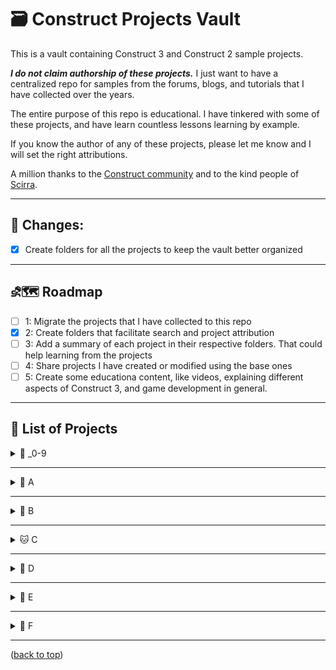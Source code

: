 <a id="readme-top"></a>

# 🗃️ Construct Projects Vault

This is a vault containing Construct 3 and Construct 2 sample projects.

***I do not claim authorship of these projects.***  I just want to have a centralized repo for  samples from the forums, blogs, and tutorials that I have collected over the years.

The entire purpose of this repo is educational. I have tinkered with some of these projects, and have learn countless lessons learning by example.

If you know the author of any of these projects, please let me know and I will set the right attributions.

A million thanks to the [Construct community](https://www.construct.net/en/forum) and to the kind people of [Scirra](https://www.construct.net/en).

***

## 🔀 Changes:
- [x] Create folders for all the projects to keep the vault better organized

***

## ⛐🗺️ Roadmap

- [ ] 1: Migrate the projects that I have collected to this repo
- [x] 2: Create folders that facilitate search and project attribution
- [ ] 3: Add a summary of each project in their respective folders. That could help learning from the projects
- [ ] 4: Share projects I have created or modified using the base ones
- [ ] 5: Create some educationa content, like videos, explaining different aspects of Construct 3, and game development in general.

***

## 📝 List of Projects

<details>
<summary> 🔢 _0-9</summary>

- _Generate-Level-Map-Loop.c3p
- _Grenade-top-view-r379.c3p
- _Laser-Gun-r3682.c3p
- _Move-2-player-Rope-r4162.c3p
- _Rotate-Object-r3682.c3p
- _Spawn-Tower-Final.c3p
- _Warp-Hero-RPG-Sample.c3p
- _Weapon-Orbit-r397.c3p
- 2d3dcam (3).c3p
- 2d3dcam_Test (1).c3p
- 2d3dcam_Test.c3p
- 3D Shooter with mouse.c3p
- 3D Shooter without mouse.c3p
- 3d_box_and_wedge_collsion_response (1).c3p
- 3d_box_and_wedge_collsion_response.c3p
- 3d_card_flip.c3p
- 3dobjectwalking.c3p
- 8Direction_Gamepad.c3p
- 1999Carolina_SF.c3p

<p align="right">(<a href="#readme-top">back to top</a>)</p>
</details>

***

<details>
<summary>🍎 A</summary>

- arch_3dmesh.c3p
- arrayVariables.c3p
- ASCII_Art.c3p
- audio-worklets.c3p
- AutoFill_collisionMap.c3p

<p align="right">(<a href="#readme-top">back to top</a>)</p>
</details>

***

<details>
<summary>🏀 B</summary>

- Battle ship.c3p
- BendSprite.c3p
- bezier.c3p
- biters (1).c3p
- biters.c3p
- BitmapToTilemap.c3p
- BlockPuzzle2.c3p
- BitmapToTilemap v02.c3p
- boulderDash2.c3p
- BOX_switch_position.c3p

<p align="right">(<a href="#readme-top">back to top</a>)</p>
</details>

***

<details>
<summary>🐱 C</summary>

- Canvas_FloodFill.c3p
- Car lanes.c3p
- cardflip.c3p
- CardGame2PlayersC3.c3p
- carrace.c3p
- ceilingSlopes.c3p
- CentralRandomIsland.c3p
- chain_stiffness.c3p
- ChainLightning.c3p
- Color.c3p
- ColorOverlay2.c3p
- ColorPickerTextbox.c3p
- ContainersAndFamilies.c3p
- Copy of Dino Turret.c3p
- cube_roll.c3p
- CurvedWires.c3p
- CutImage_JigsawPuzzle.c3p
- cycle_through_family.c3p

<p align="right">(<a href="#readme-top">back to top</a>)</p>
</details>

***

<details>
<summary>🐶 D</summary>

- dead worlds without the chatgpt stuff.c3p
- dead worlds.c3p
- DISCO VOLADOR.c3p
- DrawPathAndMoveAlongIt (1).c3p
- DrawPathAndMoveAlongIt.c3p
- DungeonWallMarkers-Map Flooding.c3p

<p align="right">(<a href="#readme-top">back to top</a>)</p>
</details>

***

<details>
<summary>🐘 E</summary>

- Easy_EnemyChase_Example (1).c3p
- Easy_EnemyChase_Example.c3p
- ExpandingImageTrick.c3p
- external_lib_issue (1).c3p
- external_lib_issue.c3p

<p align="right">(<a href="#readme-top">back to top</a>)</p>
</details>

***

<details>
<summary>🌸 F</summary>

- family_order_byType.c3p
- fast-radial-progress-bar-demo.c3p
- FillTheBlankWord-Fill in the blank.c3p
- find_room_name.c3p
- fish_maybe.c3p
- flock_02.c3p
- flock.c3p
- floor_mirror.c3p
- Fog of War (RTS game).c3p
- FollowSnake.c3p
- FPS_Controller_Episode1_Example.c3p
- FramingEffectsAndZoom.c3p

<p align="right">(<a href="#readme-top">back to top</a>)</p>
</details>

***

<!--

<details>
<summary>😎 G</summary>

<p align="right">(<a href="#readme-top">back to top</a>)</p>
</details>

<details>
<summary>🏠 H</summary>

<p align="right">(<a href="#readme-top">back to top</a>)</p>
</details>

<details>
<summary>🍦 I</summary>

<p align="right">(<a href="#readme-top">back to top</a>)</p>
</details>

<details>
<summary>🐆 J</summary>

<p align="right">(<a href="#readme-top">back to top</a>)</p>
</details>

<details>
<summary>🪁 K</summary>

<p align="right">(<a href="#readme-top">back to top</a>)</p>
</details>

<details>
<summary>🦁 L</summary>

<p align="right">(<a href="#readme-top">back to top</a>)</p>
</details>

<details>
<summary>🐒 M</summary>

<p align="right">(<a href="#readme-top">back to top</a>)</p>
</details>

<details>
<summary>🪺 N</summary>

<p align="right">(<a href="#readme-top">back to top</a>)</p>
</details>

<details>
<summary>🍊 O</summary>

<p align="right">(<a href="#readme-top">back to top</a>)</p>
</details>

<details>
<summary>🐷 P</summary>

<p align="right">(<a href="#readme-top">back to top</a>)</p>
</details>

<details>
<summary>👸🏻 Q</summary>

<p align="right">(<a href="#readme-top">back to top</a>)</p>
</details>

<details>
<summary>🤖 R</summary>

<p align="right">(<a href="#readme-top">back to top</a>)</p>
</details>

<details>
<summary>☀️ S</summary>

<p align="right">(<a href="#readme-top">back to top</a>)</p>
</details>

<details>
<summary>🌳 T</summary>

<p align="right">(<a href="#readme-top">back to top</a>)</p>
</details>

<details>
<summary>☂️ U</summary>

<p align="right">(<a href="#readme-top">back to top</a>)</p>
</details>

<details>
<summary>🎻 V</summary>

<p align="right">(<a href="#readme-top">back to top</a>)</p>
</details>

<details>
<summary>⏱️ W</summary>

<p align="right">(<a href="#readme-top">back to top</a>)</p>
</details>

<details>
<summary>🩻 X</summary>

<p align="right">(<a href="#readme-top">back to top</a>)</p>
</details>

<details>
<summary>🧶 Y</summary>

<p align="right">(<a href="#readme-top">back to top</a>)</p>
</details>

<details>
<summary>🦓 Z</summary>

<p align="right">(<a href="#readme-top">back to top</a>)</p>
</details>
-->

<p align="left">(<a href="#readme-top">back to top</a>)</p>
